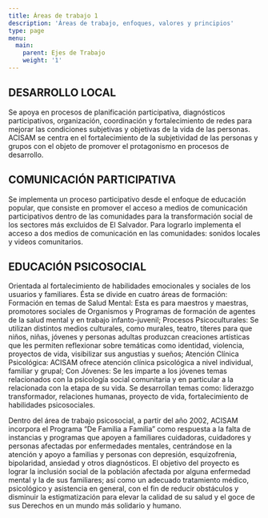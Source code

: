 ```yaml
---
title: Áreas de trabajo 1
description: 'Áreas de trabajo, enfoques, valores y principios'
type: page
menu:
  main:
    parent: Ejes de Trabajo
    weight: '1'
---
```

## DESARROLLO LOCAL

Se apoya en procesos de planificación participativa, diagnósticos participativos, organización, coordinación y fortalecimiento de redes para mejorar las condiciones subjetivas y objetivas de la vida de las personas. ACISAM se centra en el fortalecimiento de la subjetividad de las personas y grupos con el objeto de promover el protagonismo en procesos de desarrollo. 

## COMUNICACIÓN PARTICIPATIVA

Se implementa un proceso participativo desde el enfoque de educación popular, que consiste en promover el acceso a medios de comunicación participativos dentro de las comunidades para la transformación social de los sectores más excluidos de El Salvador. Para lograrlo implementa el acceso a dos medios de comunicación en las comunidades: sonidos locales y videos comunitarios.

## EDUCACIÓN PSICOSOCIAL

Orientada al fortalecimiento de habilidades emocionales y sociales de los usuarios y familiares. Ésta se divide en cuatro áreas de formación: Formación en temas de Salud Mental: Esta es para maestros y maestras, promotores sociales de Organismos y Programas de formación de agentes de la salud mental y en trabajo infanto-juvenil; Procesos Psicoculturales: Se utilizan distintos medios culturales, como murales, teatro, títeres para que niños, niñas, jóvenes y personas adultas produzcan creaciones artísticas que les permiten reflexionar sobre temáticas como identidad, violencia, proyectos de vida, visibilizar sus angustias y sueños; Atención Clínica Psicológica: ACISAM ofrece atención clínica psicológica a nivel individual, familiar y grupal; Con Jóvenes: Se les imparte a los jóvenes temas relacionados con la psicología social comunitaria y en particular a la relacionada con la etapa de su vida. Se desarrollan temas como: liderazgo transformador, relaciones humanas, proyecto de vida, fortalecimiento de habilidades psicosociales. 

Dentro del área de trabajo psicosocial, a partir del año 2002, ACISAM incorpora el Programa “De Familia a Familia” como respuesta a la falta de instancias y programas que apoyen a familiares cuidadoras, cuidadores y personas afectadas por enfermedades mentales, centrándose en la atención y apoyo a familias y personas con depresión, esquizofrenia, bipolaridad, ansiedad y otros diagnósticos. El objetivo del proyecto es lograr la inclusión social de la población afectada por alguna enfermedad mental y la de sus familiares; así como un adecuado tratamiento médico, psicológico y asistencia en general, con el fin de reducir obstáculos y disminuir la estigmatización para elevar la calidad de su salud y el goce de sus Derechos en un mundo más solidario y humano.
